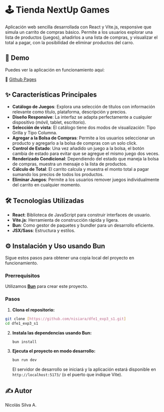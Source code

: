 # 🕹️ Tienda NextUp Games
Aplicación web sencilla desarrollada con React y Vite.js, responsive que simula un carrito de compras básico. Permite a los usuarios explorar una lista de productos (juegos), añadirlos a una lista de compras, y visualizar el total a pagar, con la posibilidad de eliminar productos del carro.

## 🚀 Demo
Puedes ver la aplicación en funcionamiento aquí:

🔗 [Github Pages](https://nisiara.github.io/dfe1_exp3_s2/)


## ✨ Características Principales

* **Catálogo de Juegos**: Explora una selección de títulos con información relevante como título, plataforma, descripción y precios.
* **Diseño Responsive**: La interfaz se adapta perfectamente a cualquier dispositivo (móvil, tablet, escritorio).
* **Selección de vista**: El catálogo tiene dos modos de visualización: Tipo Grilla y Tipo Columna.
* **Agregar a la Bolsa de Compras**: Permite a los usuarios seleccionar un producto y agregarlo a la bolsa de compras con un solo click.
* **Control de Estado**: Una vez añadido un juego a la bolsa, el botón cambia de estado para evitar que se agregue el mismo juego dos veces.
* **Renderizado Condicional**: Dependiendo del estado que maneja la bolsa de compras, muestra un mensaje o la lista de productos.
* **Cálculo de Total**: El carrito calcula y muestra el monto total a pagar sumando los precios de todos los productos.
* **Eliminar Juegos**: Permite a los usuarios remover juegos individualmente del carrito en cualquier momento.


## 🛠️ Tecnologías Utilizadas

* **React**: Biblioteca de JavaScript para construir interfaces de usuario.
* **Vite.js**: Herramienta de construcción rápida y ligera.
* **Bun**: Como gestor de paquetes y bundler para un desarrollo eficiente.
* **JSX/Sass**: Estructura y estilos.


## ⚙️ Instalación y Uso usando Bun

Sigue estos pasos para obtener una copia local del proyecto en funcionamiento.

### Prerrequisitos

Utilizamos **[Bun](https://bun.com/)** para crear este proyecto.

### Pasos

1.  **Clona el repositorio:**

  ```bash
  git clone [https://github.com/nisiara/dfe1_exp3_s1.git]
  cd dfe1_exp3_s1
  ```

2.  **Instala las dependencias usando Bun:**

    ```bash
    bun install
    ```

3.  **Ejecuta el proyecto en modo desarrollo:**

    ```bash
    bun run dev
    ```

    El servidor de desarrollo se iniciará y la aplicación estará disponible en `http://localhost:5173/` (o el puerto que indique Vite).


## ✍️ Autor
Nicolás Silva A.




